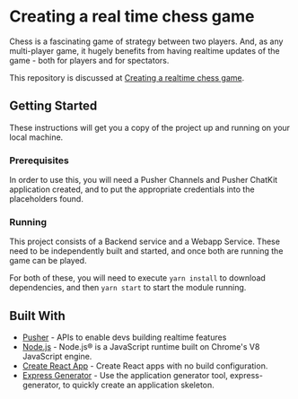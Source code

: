 # Creating a real time chess game

Chess is a fascinating game of strategy between two players. And, as any multi-player game, it hugely benefits from having realtime updates of the game - both for players and for spectators.

This repository is discussed at [Creating a realtime chess game](https://pusher.com/tutorials/realtime-chess-game).

## Getting Started

These instructions will get you a copy of the project up and running on your local machine.

### Prerequisites

In order to use this, you will need a Pusher Channels and Pusher ChatKit application created, and to put the appropriate credentials into the placeholders found.

### Running

This project consists of a Backend service and a Webapp Service. These need to be independently built and started, and once both are running the game can be played.

For both of these, you will need to execute `yarn install` to download dependencies, and then `yarn start` to start the module running.

## Built With

* [Pusher](https://pusher.com/) - APIs to enable devs building realtime features
* [Node.js](https://nodejs.org/en/) - Node.js® is a JavaScript runtime built on Chrome's V8 JavaScript engine.
* [Create React App](https://github.com/facebook/create-react-app) - Create React apps with no build configuration.
* [Express Generator](https://expressjs.com/en/starter/generator.html) - Use the application generator tool, express-generator, to quickly create an application skeleton.


